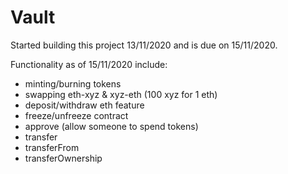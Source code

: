 # Vault
Started building this project 13/11/2020 and is due on 15/11/2020.

Functionality as of 15/11/2020 include: 
- minting/burning tokens
- swapping eth-xyz & xyz-eth (100 xyz for 1 eth)
- deposit/withdraw eth feature
- freeze/unfreeze contract
- approve (allow someone to spend tokens)
- transfer
- transferFrom
- transferOwnership
